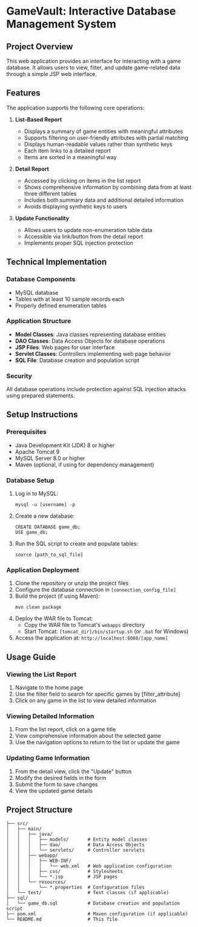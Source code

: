 # GameVault: Interactive Database Management System

## Project Overview
This web application provides an interface for interacting with a game database. It allows users to view, filter, and update game-related data through a simple JSP web interface.


## Features
The application supports the following core operations:

1. **List-Based Report**
   - Displays a summary of game entities with meaningful attributes
   - Supports filtering on user-friendly attributes with partial matching
   - Displays human-readable values rather than synthetic keys
   - Each item links to a detailed report
   - Items are sorted in a meaningful way

2. **Detail Report**
   - Accessed by clicking on items in the list report
   - Shows comprehensive information by combining data from at least three different tables
   - Includes both summary data and additional detailed information
   - Avoids displaying synthetic keys to users

3. **Update Functionality**
   - Allows users to update non-enumeration table data
   - Accessible via link/button from the detail report
   - Implements proper SQL injection protection

## Technical Implementation

### Database Components
- MySQL database
- Tables with at least 10 sample records each
- Properly defined enumeration tables

### Application Structure
- **Model Classes**: Java classes representing database entities
- **DAO Classes**: Data Access Objects for database operations
- **JSP Files**: Web pages for user interface
- **Servlet Classes**: Controllers implementing web page behavior
- **SQL File**: Database creation and population script

### Security
All database operations include protection against SQL injection attacks using prepared statements.

## Setup Instructions

### Prerequisites
- Java Development Kit (JDK) 8 or higher
- Apache Tomcat 9
- MySQL Server 8.0 or higher
- Maven (optional, if using for dependency management)

### Database Setup
1. Log in to MySQL:
   ```
   mysql -u [username] -p
   ```
2. Create a new database:
   ```
   CREATE DATABASE game_db;
   USE game_db;
   ```
3. Run the SQL script to create and populate tables:
   ```
   source [path_to_sql_file]
   ```

### Application Deployment
1. Clone the repository or unzip the project files
2. Configure the database connection in `[connection_config_file]`
3. Build the project (if using Maven):
   ```
   mvn clean package
   ```
4. Deploy the WAR file to Tomcat:
   - Copy the WAR file to Tomcat's `webapps` directory
   - Start Tomcat: `[tomcat_dir]/bin/startup.sh` (or `.bat` for Windows)
5. Access the application at: `http://localhost:8080/[app_name]`

## Usage Guide

### Viewing the List Report
1. Navigate to the home page
2. Use the filter field to search for specific games by [filter_attribute]
3. Click on any game in the list to view detailed information

### Viewing Detailed Information
1. From the list report, click on a game title
2. View comprehensive information about the selected game
3. Use the navigation options to return to the list or update the game

### Updating Game Information
1. From the detail view, click the "Update" button
2. Modify the desired fields in the form
3. Submit the form to save changes
4. View the updated game details

## Project Structure
```
├── src/
│   ├── main/
│   │   ├── java/
│   │   │   ├── models/       # Entity model classes
│   │   │   ├── dao/          # Data Access Objects
│   │   │   └── servlets/     # Controller servlets
│   │   ├── webapp/
│   │   │   ├── WEB-INF/
│   │   │   │   └── web.xml   # Web application configuration
│   │   │   ├── css/          # Stylesheets
│   │   │   └── *.jsp         # JSP pages
│   │   └── resources/
│   │       └── *.properties  # Configuration files
│   └── test/                 # Test classes (if applicable)
├── sql/
│   └── game_db.sql           # Database creation and population script
├── pom.xml                   # Maven configuration (if applicable)
└── README.md                 # This file
```
